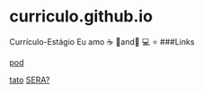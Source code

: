 # curriculo.github.io
Currículo-Estágio
Eu amo :coffee: :pizza:and:dancer:
:computer:
:star:
###Links

[pod](https://rodrigoterenci.github.io/)

[tato](http://localhost/ "link title")
[SERA?](![](https://pandao.github.io/editor.md/examples/images/4.jpg))
